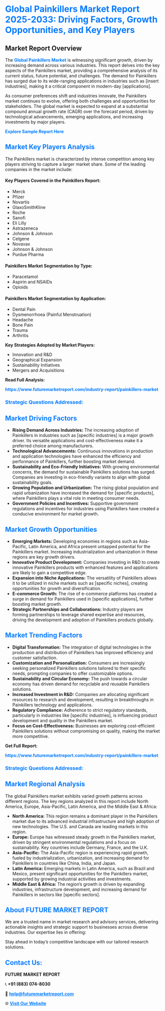 <h1 style="color: #007BFF;">Global Painkillers Market Report 2025-2033: Driving Factors, Growth Opportunities, and Key Players</h1>

<section id="overview">
<h2>Market Report Overview</h2>
<p>The <a href="https://www.futuremarketreport.com/industry-report/painkillers-market" style="color: #007BFF; text-decoration: none;"><strong>Global Painkillers Market</strong></a> is witnessing significant growth, driven by increasing demand across various industries. This report delves into the key aspects of the Painkillers market, providing a comprehensive analysis of its current status, future potential, and challenges. The demand for Painkillers has surged due to its wide-ranging applications in industries such as [insert industries], making it a critical component in modern-day [applications].</p>
<p>As consumer preferences shift and industries innovate, the Painkillers market continues to evolve, offering both challenges and opportunities for stakeholders. The global market is expected to expand at a substantial compound annual growth rate (CAGR) over the forecast period, driven by technological advancements, emerging applications, and increasing investments by major players.</p>
</section>

<section id="overview">
<p><a href="https://www.futuremarketreport.com/request-sample/reportId=59933" style="color: #007BFF; text-decoration: none;"><strong>Explore Sample Report Here</strong></a></p>
</section>

<section id="key-players">
<h2 style="color: #007BFF;">Market Key Players Analysis</h2>
<p>The Painkillers market is characterized by intense competition among key players striving to capture a larger market share. Some of the leading companies in the market include:</p>
<h4>Key Players Covered in the Painkillers Report:</h4>
<ul><li>Merck</li><li>Pfizer</li><li>Novartis</li><li>GlaxoSmithKline</li><li>Roche</li><li>Sanofi</li><li>Eli Lilly</li><li>Astrazeneca</li><li>Johnson &amp; Johnson</li><li>Celgene</li><li>Novavax</li><li>Johnson &amp; Johnson</li><li>Purdue Pharma</li></ul>
<h4>Painkillers Market Segmentation by Type:</h4>
<ul><li>Paracetamol</li><li>Aspirin and NSAIDs</li><li>Opioids</li></ul>

<h4>Painkillers Market Segmentation by Application:</h4>
<ul><li>Dental Pain</li><li>Dysmenorrhoea (Painful Menstruation)</li><li>Headache</li><li>Bone Pain</li><li>Trauma</li><li>Arthritis</li></ul>
<p><strong>Key Strategies Adopted by Market Players:</strong></p>
<ul>
<li>Innovation and R&D</li>
<li>Geographical Expansion</li>
<li>Sustainability Initiatives</li>
<li>Mergers and Acquisitions</li>
</ul>
</section>

<section>
<p><strong>Read Full Analysis: </strong></p><a href="https://www.futuremarketreport.com/industry-report/painkillers-market" style="color: #007BFF; text-decoration: none;"><strong>https://www.futuremarketreport.com/industry-report/painkillers-market</strong></a>
<h3 style="color: #007BFF;">Strategic Questions Addressed:</h3>
</section>

<section id="driving-factors">
<h2 style="color: #007BFF;">Market Driving Factors</h2>
<ul>
<li><strong>Rising Demand Across Industries:</strong> The increasing adoption of Painkillers in industries such as [specific industries] is a major growth driver. Its versatile applications and cost-effectiveness make it a preferred choice among manufacturers.</li>
<li><strong>Technological Advancements:</strong> Continuous innovations in production and application technologies have enhanced the efficiency and performance of Painkillers, further boosting market demand.</li>
<li><strong>Sustainability and Eco-Friendly Initiatives:</strong> With growing environmental concerns, the demand for sustainable Painkillers solutions has surged. Companies are investing in eco-friendly variants to align with global sustainability goals.</li>
<li><strong>Growing Population and Urbanization:</strong> The rising global population and rapid urbanization have increased the demand for [specific products], where Painkillers plays a vital role in meeting consumer needs.</li>
<li><strong>Government Policies and Incentives:</strong> Supportive government regulations and incentives for industries using Painkillers have created a conducive environment for market growth.</li>
</ul>
</section>

<section id="growth-opportunities">
<h2 style="color: #007BFF;">Market Growth Opportunities</h2>
<ul>
<li><strong>Emerging Markets:</strong> Developing economies in regions such as Asia-Pacific, Latin America, and Africa present untapped potential for the Painkillers market. Increasing industrialization and urbanization in these regions are key growth drivers.</li>
<li><strong>Innovative Product Development:</strong> Companies investing in R&D to create innovative Painkillers products with enhanced features and applications are likely to gain a competitive edge.</li>
<li><strong>Expansion into Niche Applications:</strong> The versatility of Painkillers allows it to be utilized in niche markets such as [specific niches], creating opportunities for growth and diversification.</li>
<li><strong>E-commerce Growth:</strong> The rise of e-commerce platforms has created a surge in demand for Painkillers used in [specific applications], further boosting market growth.</li>
<li><strong>Strategic Partnerships and Collaborations:</strong> Industry players are forming partnerships to leverage shared expertise and resources, driving the development and adoption of Painkillers products globally.</li>
</ul>
</section>

<section id="trending-factors">
<h2 style="color: #007BFF;">Market Trending Factors</h2>
<ul>
<li><strong>Digital Transformation:</strong> The integration of digital technologies in the production and distribution of Painkillers has improved efficiency and customer satisfaction.</li>
<li><strong>Customization and Personalization:</strong> Consumers are increasingly seeking personalized Painkillers solutions tailored to their specific needs, prompting companies to offer customizable options.</li>
<li><strong>Sustainability and Circular Economy:</strong> The push towards a circular economy has driven demand for recyclable and reusable Painkillers solutions.</li>
<li><strong>Increased Investment in R&D:</strong> Companies are allocating significant resources to research and development, resulting in breakthroughs in Painkillers technology and applications.</li>
<li><strong>Regulatory Compliance:</strong> Adherence to strict regulatory standards, particularly in industries like [specific industries], is influencing product development and quality in the Painkillers market.</li>
<li><strong>Focus on Cost-Effectiveness:</strong> Businesses are exploring cost-efficient Painkillers solutions without compromising on quality, making the market more competitive.</li>
</ul>
</section>

<section>
<p><strong>Get Full Report: </strong></p><a href="https://www.futuremarketreport.com/industry-report/painkillers-market" style="color: #007BFF; text-decoration: none;"><strong>https://www.futuremarketreport.com/industry-report/painkillers-market</strong></a>
<h3 style="color: #007BFF;">Strategic Questions Addressed:</h3>
</section>


<section id="regional-analysis">
<h2 style="color: #007BFF;">Market Regional Analysis</h2>
<p>The global Painkillers market exhibits varied growth patterns across different regions. The key regions analyzed in this report include North America, Europe, Asia-Pacific, Latin America, and the Middle East & Africa:</p>
<ul>
<li><strong>North America:</strong> This region remains a dominant player in the Painkillers market due to its advanced industrial infrastructure and high adoption of new technologies. The U.S. and Canada are leading markets in this region.</li>
<li><strong>Europe:</strong> Europe has witnessed steady growth in the Painkillers market, driven by stringent environmental regulations and a focus on sustainability. Key countries include Germany, France, and the U.K.</li>
<li><strong>Asia-Pacific:</strong> The Asia-Pacific region is experiencing rapid growth, fueled by industrialization, urbanization, and increasing demand for Painkillers in countries like China, India, and Japan.</li>
<li><strong>Latin America:</strong> Emerging markets in Latin America, such as Brazil and Mexico, present significant opportunities for the Painkillers market, supported by growing industrial activities and investments.</li>
<li><strong>Middle East & Africa:</strong> The region’s growth is driven by expanding industries, infrastructure development, and increasing demand for Painkillers in sectors like [specific sectors].</li>
</ul>
</section>

<footer>
<h2 style="color: #007BFF;">About FUTURE MARKET REPORT</h2>
<p>We are a trusted name in market research and advisory services, delivering actionable insights and strategic support to businesses across diverse industries. Our expertise lies in offering:</p>

<p>Stay ahead in today’s competitive landscape with our tailored research solutions.</p>

<h2 style="color: #007BFF;">Contact Us:</h2>
<p><strong>FUTURE MARKET REPORT</strong></p>
<p>📞 <strong>+91 (883) 074-8030</strong></p>
<p>📧 <strong><a href="mailto:help@futuremarketreport.com" style="color: #007BFF;">help@futuremarketreport.com</a></strong></p>
<p>🌐 <strong><a href="https://www.futuremarketreport.com/" style="color: #007BFF;">Visit Our Website</a></strong></p>
</footer>